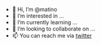 - 👋 Hi, I’m @matino
- 👀 I’m interested in ...
- 🌱 I’m currently learning ...
- 💞️ I’m looking to collaborate on ...
- 📫 You can reach me via [twitter](https://twitter.com/matinocz)

<!---
matino/matino is a ✨ special ✨ repository because its `README.md` (this file) appears on your GitHub profile.
You can click the Preview link to take a look at your changes.
--->
